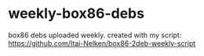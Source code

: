 # weekly-box86-debs
box86 debs uploaded weekly.
created with my script: https://github.com/Itai-Nelken/box86-2deb-weekly-script
